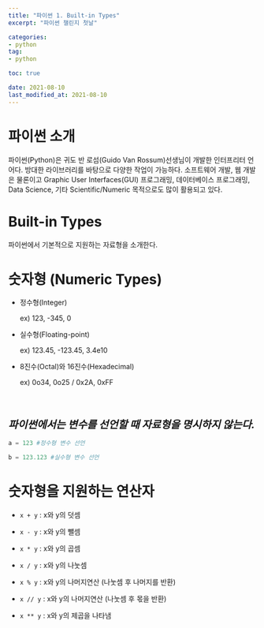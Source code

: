 ```yaml
---
title: "파이썬 1. Built-in Types"
excerpt: "파이썬 챌린지 첫날"

categories:
- python
tag:
- python

toc: true

date: 2021-08-10
last_modified_at: 2021-08-10
---
```


# 파이썬 소개

파이썬(Python)은 귀도 반 로섬(Guido Van Rossum)선생님이 개발한 인터프리터 언어다. 방대한 라이브러리를 바탕으로 다양한 작업이 가능하다. 소프트웨어 개발, 웹 개발은 물론이고 Graphic User Interfaces(GUI) 프로그래밍, 데이터베이스 프로그래밍, Data Science, 기타 Scientific/Numeric 목적으로도 많이 활용되고 있다.

# Built-in Types
파이썬에서 기본적으로 지원하는 자료형을 소개한다.

# 숫자형 (Numeric Types)

- 정수형(Integer)

    ex) 123, -345, 0
- 실수형(Floating-point)

    ex) 123.45, -123.45, 3.4e10
- 8진수(Octal)와 16진수(Hexadecimal)

    ex) 0o34, 0o25 / 0x2A, 0xFF    

</br>  

## ***파이썬에서는 변수를 선언할 때 자료형을 명시하지 않는다.***
```Python
a = 123 #정수형 변수 선언

b = 123.123 #실수형 변수 선언
```
# 숫자형을 지원하는 연산자

- ```x + y``` : x와 y의 덧셈
- ```x - y``` : x와 y의 뺄셈
- ```x * y``` : x와 y의 곱셈
- ```x / y``` : x와 y의 나눗셈  

- ```x % y``` : x와 y의 나머지연산 (나눗셈 후 나머지를 반환)
- ```x // y``` : x와 y의 나머지연산 (나눗셈 후 몫을 반환)
- ```x ** y``` : x와 y의 제곱을 나타냄

